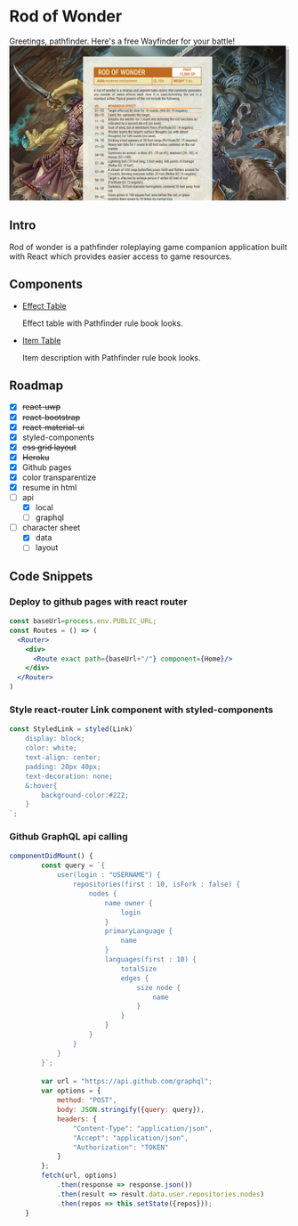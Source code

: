 # Rod of Wonder

Greetings, pathfinder. Here's a free Wayfinder for your battle!
![screenshot](https://github.com/wynnsu/rod-of-wonder/blob/master/images/screenshot.png "Screenshot")

## Intro

Rod of wonder is a pathfinder roleplaying game companion application built with React which provides easier access to game resources.

## Components

* [Effect Table](src/components/item/EffectTable.js)

    Effect table with Pathfinder rule book looks.

* [Item Table](src/components/item/ItemTable.js)

    Item description with Pathfinder rule book looks.

## Roadmap

* [x] ~~react-uwp~~
* [x] ~~react-bootstrap~~
* [x] ~~react-material-ui~~
* [x] styled-components
* [x] ~~css grid layout~~
* [x] ~~Heroku~~
* [x] Github pages
* [x] color transparentize
* [x] resume in html
* [ ] api
  * [x] local
  * [ ] graphql
* [ ] character sheet
  * [x] data
  * [ ] layout

## Code Snippets

### Deploy to github pages with react router

```jsx
const baseUrl=process.env.PUBLIC_URL;
const Routes = () => (
  <Router>
    <div>
      <Route exact path={baseUrl+"/"} component={Home}/>
    </div>
  </Router>
)
```

### Style react-router Link component with styled-components

```jsx
const StyledLink = styled(Link)`
    display: block;
    color: white;
    text-align: center;
    padding: 20px 40px;
    text-decoration: none;
    &:hover{
        background-color:#222;
    }
`;
```

### Github GraphQL api calling

```javascript
componentDidMount() {
        const query = `{
            user(login : "USERNAME") {
                repositories(first : 10, isFork : false) {
                    nodes {
                        name owner {
                            login
                        }
                        primaryLanguage {
                            name
                        }
                        languages(first : 10) {
                            totalSize
                            edges {
                                size node {
                                    name
                                }
                            }
                        }
                    }
                }
            }
        }`;

        var url = "https://api.github.com/graphql";
        var options = {
            method: "POST",
            body: JSON.stringify({query: query}),
            headers: {
                "Content-Type": "application/json",
                "Accept": "application/json",
                "Authorization": "TOKEN"
            }
        };
        fetch(url, options)
            .then(response => response.json())
            .then(result => result.data.user.repositories.nodes)
            .then(repos => this.setState({repos}));
    }
```
